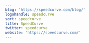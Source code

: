 ```yaml
---
blog: 'https://speedcurve.com/blog/'
logohandle: speedcurve
sort: speedcurve
title: SpeedCurve
twitter: speedcurve
website: 'https://speedcurve.com/'
---
```


